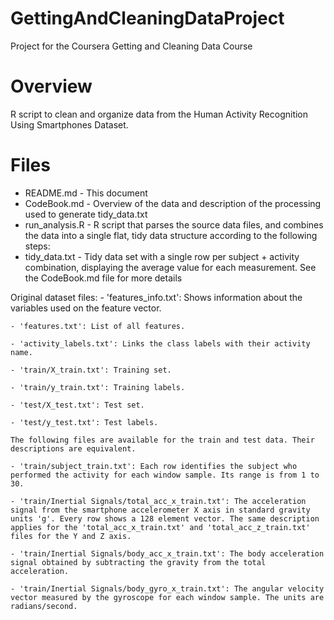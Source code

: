 # GettingAndCleaningDataProject
Project for the Coursera Getting and Cleaning Data Course

# Overview
R script to clean and organize data from the Human Activity Recognition Using Smartphones Dataset.

# Files
- README.md - This document
- CodeBook.md - Overview of the data and description of the processing used to generate tidy_data.txt
- run_analysis.R - R script that parses the source data files, and combines the data into a single flat, tidy data structure according to the following steps:
- tidy_data.txt - Tidy data set with a single row per subject + activity combination, displaying the average value for each measurement. See the CodeBook.md file for more details


Original dataset files:
	- 'features_info.txt': Shows information about the variables used on the feature vector.

	- 'features.txt': List of all features.

	- 'activity_labels.txt': Links the class labels with their activity name.

	- 'train/X_train.txt': Training set.

	- 'train/y_train.txt': Training labels.

	- 'test/X_test.txt': Test set.

	- 'test/y_test.txt': Test labels.

	The following files are available for the train and test data. Their descriptions are equivalent. 

	- 'train/subject_train.txt': Each row identifies the subject who performed the activity for each window sample. Its range is from 1 to 30. 

	- 'train/Inertial Signals/total_acc_x_train.txt': The acceleration signal from the smartphone accelerometer X axis in standard gravity units 'g'. Every row shows a 128 element vector. The same description applies for the 'total_acc_x_train.txt' and 'total_acc_z_train.txt' files for the Y and Z axis. 

	- 'train/Inertial Signals/body_acc_x_train.txt': The body acceleration signal obtained by subtracting the gravity from the total acceleration. 

	- 'train/Inertial Signals/body_gyro_x_train.txt': The angular velocity vector measured by the gyroscope for each window sample. The units are radians/second. 
